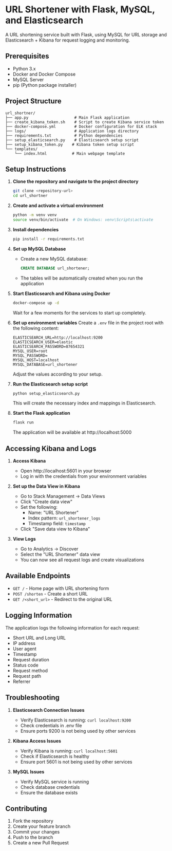 # URL Shortener with Flask, MySQL, and Elasticsearch

A URL shortening service built with Flask, using MySQL for URL storage and Elasticsearch + Kibana for request logging and monitoring.

## Prerequisites

- Python 3.x
- Docker and Docker Compose
- MySQL Server
- pip (Python package installer)

## Project Structure

```
url_shortner/
├── app.py                    # Main Flask application
├── create_kibana_token.sh    # Script to create Kibana service token
├── docker-compose.yml        # Docker configuration for ELK stack
├── logs/                     # Application logs directory
├── requirements.txt          # Python dependencies
├── setup_elasticsearch.py    # Elasticsearch setup script
├── setup_kibana_token.py    # Kibana token setup script
└── templates/               
    └── index.html           # Main webpage template
```

## Setup Instructions

1. **Clone the repository and navigate to the project directory**
   ```bash
   git clone <repository-url>
   cd url_shortner
   ```

2. **Create and activate a virtual environment**
   ```bash
   python -m venv venv
   source venv/bin/activate  # On Windows: venv\Scripts\activate
   ```

3. **Install dependencies**
   ```bash
   pip install -r requirements.txt
   ```

4. **Set up MySQL Database**
   - Create a new MySQL database:
     ```sql
     CREATE DATABASE url_shortener;
     ```
   - The tables will be automatically created when you run the application

5. **Start Elasticsearch and Kibana using Docker**
   ```bash
   docker-compose up -d
   ```
   Wait for a few moments for the services to start up completely.

6. **Set up environment variables**
   Create a `.env` file in the project root with the following content:
   ```
   ELASTICSEARCH_URL=http://localhost:9200
   ELASTICSEARCH_USER=elastic
   ELASTICSEARCH_PASSWORD=87654321
   MYSQL_USER=root
   MYSQL_PASSWORD=
   MYSQL_HOST=localhost
   MYSQL_DATABASE=url_shortener
   ```
   Adjust the values according to your setup.

7. **Run the Elasticsearch setup script**
   ```bash
   python setup_elasticsearch.py
   ```
   This will create the necessary index and mappings in Elasticsearch.

8. **Start the Flask application**
   ```bash
   flask run
   ```
   The application will be available at http://localhost:5000

## Accessing Kibana and Logs

1. **Access Kibana**
   - Open http://localhost:5601 in your browser
   - Log in with the credentials from your environment variables

2. **Set up the Data View in Kibana**
   - Go to Stack Management → Data Views
   - Click "Create data view"
   - Set the following:
     - Name: "URL Shortener"
     - Index pattern: `url_shortener_logs`
     - Timestamp field: `timestamp`
   - Click "Save data view to Kibana"

3. **View Logs**
   - Go to Analytics → Discover
   - Select the "URL Shortener" data view
   - You can now see all request logs and create visualizations

## Available Endpoints

- `GET /` - Home page with URL shortening form
- `POST /shorten` - Create a short URL
- `GET /<short_url>` - Redirect to the original URL

## Logging Information

The application logs the following information for each request:
- Short URL and Long URL
- IP address
- User agent
- Timestamp
- Request duration
- Status code
- Request method
- Request path
- Referrer

## Troubleshooting

1. **Elasticsearch Connection Issues**
   - Verify Elasticsearch is running: `curl localhost:9200`
   - Check credentials in .env file
   - Ensure ports 9200 is not being used by other services

2. **Kibana Access Issues**
   - Verify Kibana is running: `curl localhost:5601`
   - Check if Elasticsearch is healthy
   - Ensure port 5601 is not being used by other services

3. **MySQL Issues**
   - Verify MySQL service is running
   - Check database credentials
   - Ensure the database exists

## Contributing

1. Fork the repository
2. Create your feature branch
3. Commit your changes
4. Push to the branch
5. Create a new Pull Request 